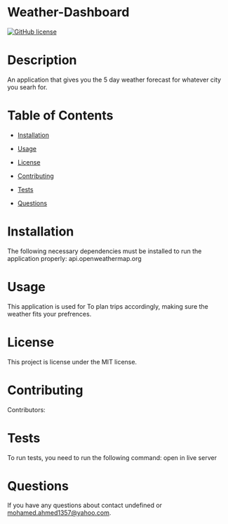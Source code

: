 # Weather-Dashboard
  [![GitHub license](https://img.shields.io/badge/license-MIT-blue.svg)](https://github.com/undefined/Weather-Dashboard)
  
  # Description
  An application that gives you the 5 day weather forecast for whatever city you searh for.
 
  # Table of Contents 
 
  * [Installation](#installation)
  * [Usage](#usage)
  * [License](#license)
  
  * [Contributing](#contributing)
  * [Tests](#tests)
  
  * [Questions](#questions)
  
  # Installation
  
  The following necessary dependencies must be installed to run the application properly: api.openweathermap.org
  # Usage
 
  ​This application is used for To plan trips accordingly, making sure the weather fits your prefrences.
  # License
  
  This project is license under the MIT license.
  # Contributing
 
  ​Contributors: 
  # Tests
  
  To run tests, you need to run the following command: open in live server
 
  # Questions
  If you have any questions about contact undefined or mohamed.ahmed1357@yahoo.com.